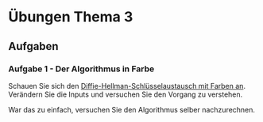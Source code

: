 # Übungen Thema 3

## Aufgaben

### Aufgabe 1 - Der Algorithmus in Farbe

Schauen Sie sich den [Diffie-Hellman-Schlüsselaustausch mit Farben an](https://www.inf-schule.de/kryptologie/modernechiffriersysteme/exkurs_diffie). Verändern Sie die Inputs und versuchen Sie den Vorgang zu verstehen.

War das zu einfach, versuchen Sie den Algorithmus selber nachzurechnen.
